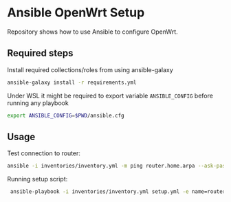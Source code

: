 # Ansible OpenWrt Setup

Repository shows how to use Ansible to configure OpenWrt.

## Required steps

Install required collections/roles from using ansible-galaxy

```bash
ansible-galaxy install -r requirements.yml
```

Under WSL it might be required to export variable `ANSIBLE_CONFIG` before running any playbook

```bash
export ANSIBLE_CONFIG=$PWD/ansible.cfg
```

## Usage

Test connection to router:

```bash
ansible -i inventories/inventory.yml -m ping router.home.arpa --ask-pass
```

Running setup script:

```bash
 ansible-playbook -i inventories/inventory.yml setup.yml -e name=router.home.arpa
```
